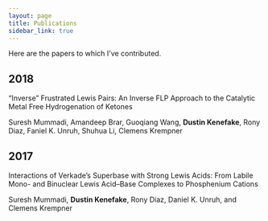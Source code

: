 ```yaml
---
layout: page
title: Publications
sidebar_link: true
---
```


Here are the papers to which I've contributed.

## 2018

“Inverse” Frustrated Lewis Pairs: An Inverse FLP Approach to the Catalytic Metal Free Hydrogenation of Ketones

Suresh Mummadi, Amandeep Brar, Guoqiang Wang, **Dustin Kenefake**, Rony Diaz, Faniel K. Unruh, Shuhua Li, Clemens Krempner

## 2017

Interactions of Verkade’s Superbase with Strong Lewis Acids: From Labile Mono- and Binuclear Lewis Acid–Base Complexes to Phosphenium Cations

Suresh Mummadi, **Dustin Kenefake**, Rony Diaz, Daniel K. Unruh, and Clemens Krempner
